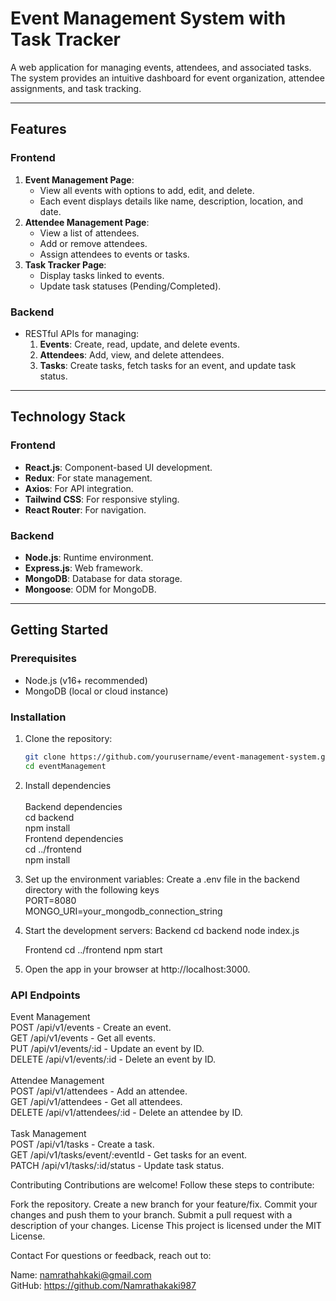 # Event Management System with Task Tracker

A web application for managing events, attendees, and associated tasks. The system provides an intuitive dashboard for event organization, attendee assignments, and task tracking.

---

## Features

### Frontend
1. **Event Management Page**:
   - View all events with options to add, edit, and delete.
   - Each event displays details like name, description, location, and date.
2. **Attendee Management Page**:
   - View a list of attendees.
   - Add or remove attendees.
   - Assign attendees to events or tasks.
3. **Task Tracker Page**:
   - Display tasks linked to events.
   - Update task statuses (Pending/Completed).

### Backend
- RESTful APIs for managing:
  1. **Events**: Create, read, update, and delete events.
  2. **Attendees**: Add, view, and delete attendees.
  3. **Tasks**: Create tasks, fetch tasks for an event, and update task status.

---

## Technology Stack

### Frontend
- **React.js**: Component-based UI development.
- **Redux**: For state management.
- **Axios**: For API integration.
- **Tailwind CSS**: For responsive styling.
- **React Router**: For navigation.

### Backend
- **Node.js**: Runtime environment.
- **Express.js**: Web framework.
- **MongoDB**: Database for data storage.
- **Mongoose**: ODM for MongoDB.

---

## Getting Started

### Prerequisites
- Node.js (v16+ recommended)
- MongoDB (local or cloud instance)

### Installation

1. Clone the repository:
   ```bash
   git clone https://github.com/yourusername/event-management-system.git](https://github.com/Namrathakaki987/eventManagement.git
   cd eventManagement
2. Install dependencies<br><br>
   Backend dependencies<br>
   cd backend<br>
   npm install<br>
   Frontend dependencies<br>
   cd ../frontend<br>
   npm install<br>


4. Set up the environment variables:
   Create a .env file in the backend directory with the following keys<br>
   PORT=8080<br>
   MONGO_URI=your_mongodb_connection_string

5. Start the development servers:
   Backend
   cd backend
   node index.js

   Frontend
   cd ../frontend
   npm start

6. Open the app in your browser at http://localhost:3000.

   
### API Endpoints

Event Management<br>
POST /api/v1/events - Create an event.<br>
GET /api/v1/events - Get all events.<br>
PUT /api/v1/events/:id - Update an event by ID.<br>
DELETE /api/v1/events/:id - Delete an event by ID.<br><br>
Attendee Management<br>
POST /api/v1/attendees - Add an attendee.<br>
GET /api/v1/attendees - Get all attendees.<br>
DELETE /api/v1/attendees/:id - Delete an attendee by ID.<br><br>
Task Management<br>
POST /api/v1/tasks - Create a task.<br>
GET /api/v1/tasks/event/:eventId - Get tasks for an event.<br>
PATCH /api/v1/tasks/:id/status - Update task status.<br>

Contributing
Contributions are welcome! Follow these steps to contribute:

Fork the repository.
Create a new branch for your feature/fix.
Commit your changes and push them to your branch.
Submit a pull request with a description of your changes.
License
This project is licensed under the MIT License.

Contact
For questions or feedback, reach out to:

Name: namrathahkaki@gmail.com<br>
GitHub: https://github.com/Namrathakaki987





